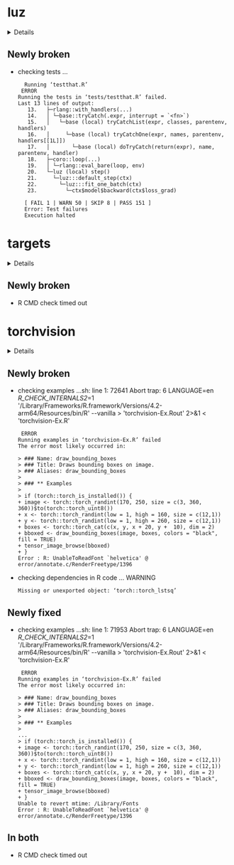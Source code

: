 # luz

<details>

* Version: 0.3.1
* GitHub: https://github.com/mlverse/luz
* Source code: https://github.com/cran/luz
* Date/Publication: 2022-09-06 07:10:02 UTC
* Number of recursive dependencies: 94

Run `revdepcheck::revdep_details(, "luz")` for more info

</details>

## Newly broken

*   checking tests ...
    ```
      Running ‘testthat.R’
     ERROR
    Running the tests in ‘tests/testthat.R’ failed.
    Last 13 lines of output:
       13.   ├─rlang::with_handlers(...)
       14.   │ └─base::tryCatch(.expr, interrupt = `<fn>`)
       15.   │   └─base (local) tryCatchList(expr, classes, parentenv, handlers)
       16.   │     └─base (local) tryCatchOne(expr, names, parentenv, handlers[[1L]])
       17.   │       └─base (local) doTryCatch(return(expr), name, parentenv, handler)
       18.   ├─coro::loop(...)
       19.   │ └─rlang::eval_bare(loop, env)
       20.   └─luz (local) step()
       21.     └─luz:::default_step(ctx)
       22.       └─luz:::fit_one_batch(ctx)
       23.         └─ctx$model$backward(ctx$loss_grad)
      
      [ FAIL 1 | WARN 50 | SKIP 8 | PASS 151 ]
      Error: Test failures
      Execution halted
    ```

# targets

<details>

* Version: 0.14.3
* GitHub: https://github.com/ropensci/targets
* Source code: https://github.com/cran/targets
* Date/Publication: 2023-03-08 13:40:02 UTC
* Number of recursive dependencies: 170

Run `revdepcheck::revdep_details(, "targets")` for more info

</details>

## Newly broken

*   R CMD check timed out
    

# torchvision

<details>

* Version: 0.5.0
* GitHub: https://github.com/mlverse/torchvision
* Source code: https://github.com/cran/torchvision
* Date/Publication: 2023-03-15 12:10:02 UTC
* Number of recursive dependencies: 43

Run `revdepcheck::revdep_details(, "torchvision")` for more info

</details>

## Newly broken

*   checking examples ...sh: line 1: 72641 Abort trap: 6           LANGUAGE=en _R_CHECK_INTERNALS2_=1 '/Library/Frameworks/R.framework/Versions/4.2-arm64/Resources/bin/R' --vanilla > 'torchvision-Ex.Rout' 2>&1 < 'torchvision-Ex.R'
    ```
     ERROR
    Running examples in ‘torchvision-Ex.R’ failed
    The error most likely occurred in:
    
    > ### Name: draw_bounding_boxes
    > ### Title: Draws bounding boxes on image.
    > ### Aliases: draw_bounding_boxes
    > 
    > ### ** Examples
    > 
    > if (torch::torch_is_installed()) {
    + image <- torch::torch_randint(170, 250, size = c(3, 360, 360))$to(torch::torch_uint8())
    + x <- torch::torch_randint(low = 1, high = 160, size = c(12,1))
    + y <- torch::torch_randint(low = 1, high = 260, size = c(12,1))
    + boxes <- torch::torch_cat(c(x, y, x + 20, y +  10), dim = 2)
    + bboxed <- draw_bounding_boxes(image, boxes, colors = "black", fill = TRUE)
    + tensor_image_browse(bboxed)
    + }
    Error : R: UnableToReadFont `helvetica' @ error/annotate.c/RenderFreetype/1396
    ```

*   checking dependencies in R code ... WARNING
    ```
    Missing or unexported object: ‘torch::torch_lstsq’
    ```

## Newly fixed

*   checking examples ...sh: line 1: 71953 Abort trap: 6           LANGUAGE=en _R_CHECK_INTERNALS2_=1 '/Library/Frameworks/R.framework/Versions/4.2-arm64/Resources/bin/R' --vanilla > 'torchvision-Ex.Rout' 2>&1 < 'torchvision-Ex.R'
    ```
     ERROR
    Running examples in ‘torchvision-Ex.R’ failed
    The error most likely occurred in:
    
    > ### Name: draw_bounding_boxes
    > ### Title: Draws bounding boxes on image.
    > ### Aliases: draw_bounding_boxes
    > 
    > ### ** Examples
    > 
    ...
    > if (torch::torch_is_installed()) {
    + image <- torch::torch_randint(170, 250, size = c(3, 360, 360))$to(torch::torch_uint8())
    + x <- torch::torch_randint(low = 1, high = 160, size = c(12,1))
    + y <- torch::torch_randint(low = 1, high = 260, size = c(12,1))
    + boxes <- torch::torch_cat(c(x, y, x + 20, y +  10), dim = 2)
    + bboxed <- draw_bounding_boxes(image, boxes, colors = "black", fill = TRUE)
    + tensor_image_browse(bboxed)
    + }
    Unable to revert mtime: /Library/Fonts
    Error : R: UnableToReadFont `helvetica' @ error/annotate.c/RenderFreetype/1396
    ```

## In both

*   R CMD check timed out
    

